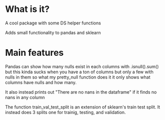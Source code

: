 # What is it?
A cool package with some DS helper functions

Adds small functionality to pandas and sklearn
# Main features
Pandas can show how many nulls exist in each columns with .isnull().sum() but this kinda sucks when you have a ton of columns but only a few with nulls in them so what my pretty_null function does it it only shows what columns have nulls and how many.

It also instead prints out "There are no nans in the dataframe" if it finds no nans in any column


The function train_val_test_split is an extension of sklearn's train test split. It instead does 3 splits one for trainig, testing, and validation.
